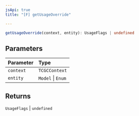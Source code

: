 ```yaml
---
jsApi: true
title: "[F] getUsageOverride"

---
```

```ts
getUsageOverride(context, entity): UsageFlags | undefined
```

## Parameters

| Parameter | Type |
| :------ | :------ |
| `context` | `TCGCContext` |
| `entity` | `Model` \| `Enum` |

## Returns

`UsageFlags` \| `undefined`
